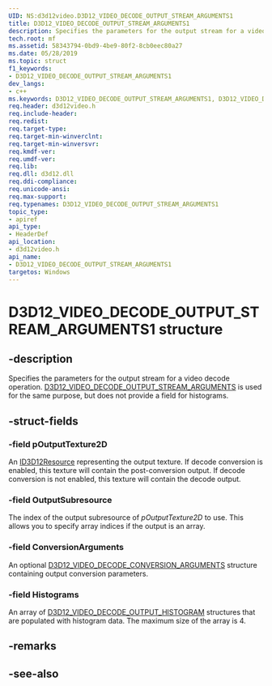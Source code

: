 ```yaml
---
UID: NS:d3d12video.D3D12_VIDEO_DECODE_OUTPUT_STREAM_ARGUMENTS1
title: D3D12_VIDEO_DECODE_OUTPUT_STREAM_ARGUMENTS1
description: Specifies the parameters for the output stream for a video decode operation.
tech.root: mf
ms.assetid: 58343794-0bd9-4be9-80f2-8cb0eec80a27
ms.date: 05/28/2019
ms.topic: struct
f1_keywords:
- D3D12_VIDEO_DECODE_OUTPUT_STREAM_ARGUMENTS1
dev_langs:
- c++
ms.keywords: D3D12_VIDEO_DECODE_OUTPUT_STREAM_ARGUMENTS1, D3D12_VIDEO_DECODE_OUTPUT_STREAM_ARGUMENTS1,
req.header: d3d12video.h
req.include-header: 
req.redist: 
req.target-type: 
req.target-min-winverclnt: 
req.target-min-winversvr: 
req.kmdf-ver: 
req.umdf-ver: 
req.lib: 
req.dll: d3d12.dll
req.ddi-compliance: 
req.unicode-ansi: 
req.max-support: 
req.typenames: D3D12_VIDEO_DECODE_OUTPUT_STREAM_ARGUMENTS1
topic_type:
- apiref
api_type:
- HeaderDef
api_location:
- d3d12video.h
api_name:
- D3D12_VIDEO_DECODE_OUTPUT_STREAM_ARGUMENTS1
targetos: Windows
---
```


# D3D12_VIDEO_DECODE_OUTPUT_STREAM_ARGUMENTS1 structure

## -description

Specifies the parameters for the output stream for a video decode operation. [D3D12_VIDEO_DECODE_OUTPUT_STREAM_ARGUMENTS](ns-d3d12video-d3d12_video_decode_output_stream_arguments) is used for the same purpose, but does not provide a field for histograms.

## -struct-fields

### -field pOutputTexture2D

An [ID3D12Resource](https://docs.microsoft.com/windows/desktop/api/d3d12/nn-d3d12-id3d12resource) representing the output texture.  If decode conversion is enabled, this texture will contain the post-conversion output.  If decode conversion is not enabled, this texture will contain the decode output.
 
### -field OutputSubresource

The index of the output subresource of *pOutputTexture2D* to use.  This allows you to specify array indices if the output is an array.
 
### -field ConversionArguments

An optional [D3D12_VIDEO_DECODE_CONVERSION_ARGUMENTS](ns-d3d12video-d3d12_video_decode_conversion_arguments) structure containing output conversion parameters.
 
### -field Histograms

An array of [D3D12_VIDEO_DECODE_OUTPUT_HISTOGRAM](ns-d3d12video-d3d12_video_decode_output_histogram) structures that are populated with histogram data. The maximum size of the array is 4.

## -remarks

## -see-also
